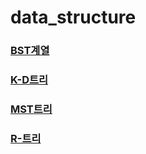 # data_structure


### [BST계열](https://github.com/Bingurrr/data_structure/blob/main/BST%EA%B3%84%EC%97%B4.md)

### [K-D트리](https://github.com/Bingurrr/data_structure/blob/main/K-D%ED%8A%B8%EB%A6%AC.md)

### [MST트리](https://github.com/Bingurrr/data_structure/blob/main/MST.md)

### [R-트리](https://github.com/Bingurrr/data_structure/blob/main/R-Tree.md)





